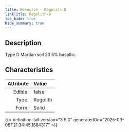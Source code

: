 ```yaml
---
title: Resource - Regolith-D
linkTitle: Regolith-D
toc_hide: true
hide_summary: true
---
```

<!-- This is generated by the MarsSim HelpGenertor, do not edit. -->

## Description
 &#10;&#9;&#9;Type D Martian soil 23.5% basaltic.

## Characteristics

| Attribute      | Value |
|--------:|:------|
|Edible:|false|
|Type:|Regolith|
|Form:|Solid|
 



    


{{< definition-tail version="3.9.0" generatedOn="2025-03-08T21:34:45.1684317" >}}


